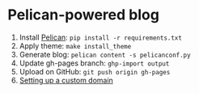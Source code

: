Pelican-powered blog
====================

  1. Install [Pelican](http://docs.getpelican.com/): ``pip install -r requirements.txt``
  2. Apply theme: ``make install_theme``
  3. Generate blog: ``pelican content -s pelicanconf.py``
  4. Update gh-pages branch: ``ghp-import output``
  5. Upload on GitHub: ``git push origin gh-pages``
  6. [Setting up a custom domain](https://help.github.com/articles/setting-up-a-custom-domain-with-pages)
